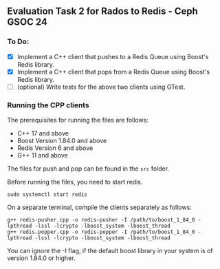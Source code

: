 ## Evaluation Task 2 for Rados to Redis - Ceph GSOC 24

### To Do:
- [x] Implement a C++ client that pushes to a Redis Queue using Boost's Redis library.
- [x] Implement a C++ client that pops from a Redis Queue using Boost's Redis library.
- [ ] (optional) Write tests for the above two clients using GTest.

### Running the CPP clients

The prerequisites for running the files are follows:
- C++ 17 and above
- Boost Version 1.84.0 and above
- Redis Version 6 and above
- G++ 11 and above

The files for push and pop can be found in the `src` folder.

Before running the files, you need to start redis.

```
sudo systemctl start redis
```

On a separate terminal, compile the clients separately as follows:

```
g++ redis-pusher.cpp -o redis-pusher -I /path/to/boost_1_84_0 -lpthread -lssl -lcrypto -lboost_system -lboost_thread 
g++ redis.popper.cpp -o redis-popper -I /path/to/boost_1_84_0 -lpthread -lssl -lcrypto -lboost_system -lboost_thread
```

You can ignore the -I flag, if the default boost library in your system is of version 1.84.0 or higher.
  


